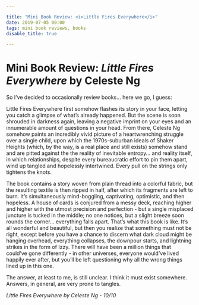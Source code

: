 ```yaml
---

title: "Mini Book Review: <i>Little Fires Everywhere</i>"
date: 2019-07-05 00:00
tags: mini book reviews, books
disable_title: true

---
```


# Mini Book Review: *Little Fires Everywhere* by Celeste Ng

So I’ve decided to occasionally review books… here we go, I guess:

Little Fires Everywhere first somehow flashes its story in your face, letting you catch a glimpse of what’s already happened. But the scene is soon shrouded in darkness again, leaving a negative imprint on your eyes and an innumerable amount of questions in your head. From there, Celeste Ng somehow paints an incredibly vivid picture of a heartwrenching struggle over a single child, upon which the 1970s-suburban ideals of Shaker Heights (which, by the way, is a real place and still exists) somehow stand and are pitted against the the reality of inevitable entropy… and reality itself, in which relationships, despite every bureaucratic effort to pin them apart, wind up tangled and hopelessly intertwined. Every pull on the strings only tightens the knots.

The book contains a story woven from plain thread into a colorful fabric, but the resulting textile is then ripped in half, after which its fragments are left to burn. It’s simultaneously mind-boggling, captivating, optimistic, and then hopeless. A house of cards is conjured from a messy deck, reaching higher and higher with the utmost precision and perfection - but a single misplaced juncture is tucked in the middle; no one notices, but a slight breeze soon rounds the corner… everything falls apart. That’s what this book is like. It’s all wonderful and beautiful, but then you realize that something must not be right, except before you have a chance to discern what dark cloud might be hanging overhead, everything collapses, the downpour starts, and lightning strikes in the form of Izzy. There will have been a million things that could’ve gone differently - in other universes, everyone would’ve lived happily ever after, but you’ll be left questioning why all the wrong things lined up in this one.

The answer, at least to me, is still unclear. I think it must exist somewhere. Answers, in general, are very prone to tangles.

*Little Fires Everywhere by Celeste Ng - 10/10*
